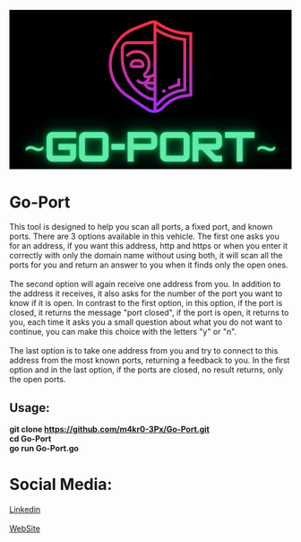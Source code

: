 ![Go-Port](https://github.com/m4kr0-3Px/Go-Port/blob/main/Go-Port.png)

# Go-Port
 This tool is designed to help you scan all ports, a fixed port, and known ports.
There are 3 options available in this vehicle. The first one asks you for an address, if you want this address, http and https or when you enter it correctly with only the domain name without using both, it will scan all the ports for you and return an answer to you when it finds only the open ones.<br><br>The second option will again receive one address from you. In addition to the address it receives, it also asks for the number of the port you want to know if it is open. In contrast to the first option, in this option, if the port is closed, it returns the message "port closed", if the port is open, it returns to you, each time it asks you a small question about what you do not want to continue, you can make this choice with the letters "y" or "n".<br><br>The last option is to take one address from you and try to connect to this address from the most known ports, returning a feedback to you. In the first option and in the last option, if the ports are closed, no result returns, only the open ports.
## Usage:
**git clone https://github.com/m4kr0-3Px/Go-Port.git<br>cd Go-Port<br>go run Go-Port.go**<br>
# Social Media:
[Linkedin](https://www.linkedin.com/in/eren-polat-6a5048248/)<br><br> 
[WebSite](https://www.infcommunity.web.tr/)
